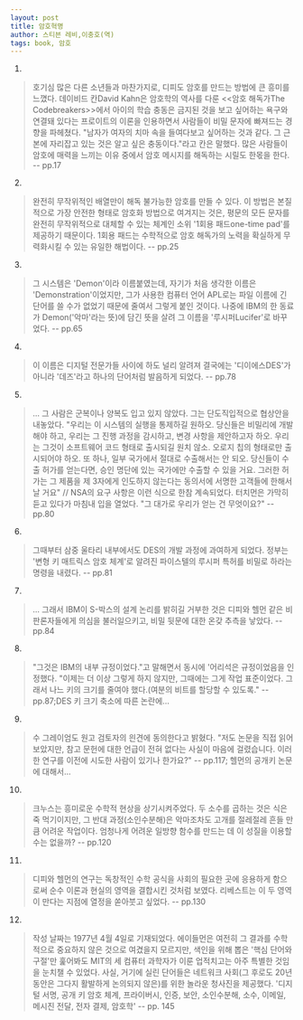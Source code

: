 ```yaml
---
layout: post
title: 암호혁명
author: 스티븐 레비,이충호(역)
tags: book, 암호
---
```


1. 
> 호기심 많은 다른 소년들과 마찬가지로, 디피도 암호를 만드는 방법에 큰 흥미를 느꼈다. 데이비드 칸David Kahn은 암호학의 역사를 다룬 <<암호 해독가The Codebreakers>>에서 아이의 학습 충동은 금지된 것을 보고 싶어하는 욕구와 연결돼 있다는 프로이트의 이론을 인용하면서 사람들이 비밀 문자에 빠져드는 경향을 파헤쳤다. "남자가 여자의 치마 속을 들여다보고 싶어하는 것과 같다. 그 근본에 자리잡고 있는 것은 알고 싶은 충동이다."라고 칸은 말했다. 많은 사람들이 암호에 매력을 느끼는 이유 중에서 암호 메시지를 해독하는 시릴도 한몫을 한다. -- pp.17

2. 
> 완전히 무작위적인 배열만이 해독 불가능한 암호를 만들 수 있다. 이 방법은 본질적으로 가장 안전한 형태로 암호화 방법으로 여겨지는 것은, 평문의 모든 문자를 완전히 무작위적으로 대체할 수 있는 체계인 소위 '1회용 패드one-time pad'를 제공하기 때문이다. 1회용 패드는 수학적으로 암호 해독가의 노력을 확실하게 무력화시킬 수 있는 유일한 해법이다. -- pp.25

3. 
> 그 시스템은 'Demon'이라 이름붙였는데, 자기가 처음 생각한 이름은 'Demonstration'이었지만, 그가 사용한 컴퓨터 언어 APL로는 파일 이름에 긴 단어를 쓸 수가 없었기 때문에 줄여서 그렇게 붙인 것이다. 나중에 IBM의 한 동료가 Demon('악마'라는 뜻)에 담긴 뜻을 살려 그 이름을 '루시퍼Lucifer'로 바꾸었다. -- pp.65

4. 
> 이 이름은 디지털 전문가들 사이에 하도 널리 알려져 결국에는 '디이에스DES'가 아니라 '데즈'라고 하나의 단어처럼 발음하게 되었다. -- pp.78

5. 
> ... 그 사람은 군복이나 양복도 입고 있지 않았다. 그는 단도직입적으로 협상안을 내놓았다. "우리는 이 시스템의 실행을 통제하길 원하오. 당신들은 비밀리에 개발해야 하고, 우리는 그 진행 과정을 감시하고, 변경 사항을 제안하고자 하오. 우리는 그것이 소프트웨어 코드 형태로 출시되길 원치 않소. 오로지 칩의 형태로만 출시되어야 하오. 또 하나, 일부 국가에서 절대로 수출해서는 안 되오. 당신들이 수출 허가를 얻는다면, 승인 명단에 있는 국가에만 수출할 수 있을 거요. 그러한 허가는 그 제품을 제 3자에게 인도하지 않는다는 동의서에 서명한 고객들에 한해서 날 거요" // NSA의 요구 사항은 이런 식으로 한참 계속되었다. 터치먼은 가막히 듣고 있다가 마침내 입을 열었다. "그 대가로 우리가 얻는 건 무엇이요?" -- pp.80

6. 
> 그때부터 삼중 울타리 내부에서도 DES의 개발 과정에 과여하게 되었다. 정부는 '변형 키 매트릭스 암호 체계'로 알려진 파이스텔의 루시퍼 특허를 비밀로 하라는 명령을 내렸다. -- pp.81

7. 
> ... 그래서 IBM이 S-박스의 설계 논리를 밝히길 거부한 것은 디피와 헬먼 같은 비판론자들에게 의심을 불러일으키고, 비밀 뒷문에 대한 온갖 추측을 낳았다. -- pp.84

8. 
> "그것은 IBM의 내부 규정이었다."고 말해면서 동시에 '어리석은 규정이었음을 인정했다. "이제는 더 이상 그렇게 하지 않지만, 그때에는 그게 작업 표준이었다. 그래서 나느 키의 크기를 줄여야 했다.(여분의 비트를 할당할 수 있도록." -- pp.87;DES 키 크기 축소에 따른 논란에...

9. 
> 수 그레이엄도 원고 검토자의 읜견에 동의한다고 밝혔다. "저도 논문을 직접 읽어보았지만, 참고 문헌에 대한 언급이 전혀 없다는 사실이 마음에 걸렸습니다. 이러한 연구를 이전에 시도한 사람이 있기나 한가요?" -- pp.117; 헬먼의 공개키 논문에 대해서...

10. 
> 크누스는 흥미로운 수학적 현상을 상기시켜주었다. 두 소수를 곱하는 것은 식은죽 먹기이지만, 그 반대 과정(소인수분해)은 악마조차도 고개를 절레절레 흔들 만큼 어려운 작업이다. 엄청나게 어려운 일방향 함수를 만드는 데 이 성질을 이용할 수는 없을까? -- pp.120

11. 
> 디피와 헬먼의 연구는 독창적인 수학 공식을 사회의 필요한 곳에 응용하게 함으로써 순수 이론과 현실의 영역을 결합시킨 것처럼 보였다. 리베스트는 이 두 영역이 만다는 지점에 열정을 쏟아붓고 싶었다. -- pp.130

12. 
> 작성 날짜는 1977년 4월 4일로 기재되었다. 에이들먼은 여전히 그 결과를 수학적으로 중요하지 않은 것으로 여겼을지 모르지만, 색인을 위해 뽑은 '핵심 단어와 구절'만 훑어봐도 MIT의 세 컴퓨터 과학자가 이룬 업적치고는 아주 특별한 것임을 눈치챌 수 있었다. 사실, 거기에 실린 단어들은 네트워크 사회(그 후로도 20년 동안은 그다지 활발하게 논의되지 않은)를 위한 놀라운 청사진을 제공했다. '디지털 서명, 공개 키 암호 체계, 프라이버시, 인증, 보안, 소인수분해, 소수, 이메일, 메시진 전달, 전자 결제, 암호학' -- pp. 145